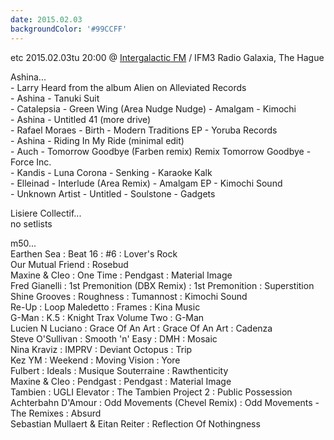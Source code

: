 ```yaml
---
date: 2015.02.03
backgroundColor: '#99CCFF'
---
```


etc 2015.02.03tu 20:00 @ [Intergalactic FM](http://www.intergalacticfm.com/) / IFM3 Radio Galaxia, The Hague  

Ashina...  
\- Larry Heard from the album Alien on Alleviated Records  
\- Ashina - Tanuki Suit  
\- Catalepsia - Green Wing (Area Nudge Nudge) - Amalgam - Kimochi  
\- Ashina - Untitled 41 (more drive)  
\- Rafael Moraes - Birth - Modern Traditions EP - Yoruba Records  
\- Ashina - Riding In My Ride (minimal edit)  
\- Auch - Tomorrow Goodbye (Farben remix) Remix Tomorrow Goodbye - Force Inc.  
\- Kandis - Luna Corona - Senking - Karaoke Kalk  
\- Elleinad - Interlude (Area Remix) - Amalgam EP - Kimochi Sound  
\- Unknown Artist - Untitled - Soulstone - Gadgets  

Lisiere Collectif...  
no setlists  

m50...  
Earthen Sea : Beat 16 : #6 : Lover's Rock  
Our Mutual Friend : Rosebud  
Maxine & Cleo : One Time : Pendgast : Material Image  
Fred Gianelli : 1st Premonition (DBX Remix) : 1st Premonition : Superstition  
Shine Grooves : Roughness : Tumannost : Kimochi Sound  
Re-Up : Loop Maledetto : Frames : Kina Music  
G-Man : K.5 : Knight Trax Volume Two : G-Man  
Lucien N Luciano : Grace Of An Art : Grace Of An Art : Cadenza  
Steve O'Sullivan : Smooth 'n' Easy : DMH : Mosaic  
Nina Kraviz : IMPRV : Deviant Octopus : Trip  
Kez YM : Weekend : Moving Vision : Yore  
Fulbert : Ideals : Musique Souterraine : Rawthenticity  
Maxine & Cleo : Pendgast : Pendgast : Material Image  
Tambien : UGLI Elevator : The Tambien Project 2 : Public Possession  
Achterbahn D'Amour : Odd Movements (Chevel Remix) : Odd Movements - The Remixes : Absurd  
Sebastian Mullaert & Eitan Reiter : Reflection Of Nothingness